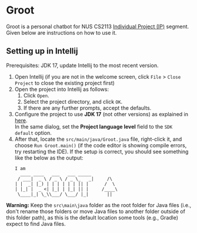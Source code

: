 # Groot

Groot is a personal chatbot for NUS CS2113 [Individual Project (IP)](https://github.com/nus-cs2113-AY2425S2/ip) segment. Given below are instructions on how to use it.

## Setting up in Intellij

Prerequisites: JDK 17, update Intellij to the most recent version.

1. Open Intellij (if you are not in the welcome screen, click `File` > `Close Project` to close the existing project first)
1. Open the project into Intellij as follows:
   1. Click `Open`.
   1. Select the project directory, and click `OK`.
   1. If there are any further prompts, accept the defaults.
1. Configure the project to use **JDK 17** (not other versions) as explained in [here](https://www.jetbrains.com/help/idea/sdk.html#set-up-jdk).<br>
   In the same dialog, set the **Project language level** field to the `SDK default` option.
1. After that, locate the `src/main/java/Groot.java` file, right-click it, and choose `Run Groot.main()` (if the code editor is showing compile errors, try restarting the IDE). If the setup is correct, you should see something like the below as the output:
   ```
   I am
     ____ ____   ___   ___ _____
    / ___|  _ \ / _ \ / _ \_   _|     /\
   | |  _| |_) | | | | | | || |      /  \
   | |_| |  _ <| |_| | |_| || |     /____\
    \____|_| \_\\___/ \___/ |_|       ||
   ```

**Warning:** Keep the `src\main\java` folder as the root folder for Java files (i.e., don't rename those folders or move Java files to another folder outside of this folder path), as this is the default location some tools (e.g., Gradle) expect to find Java files.

